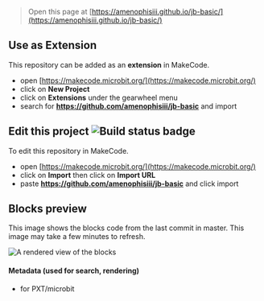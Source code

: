 
> Open this page at [https://amenophisiii.github.io/jb-basic/](https://amenophisiii.github.io/jb-basic/)

## Use as Extension

This repository can be added as an **extension** in MakeCode.

* open [https://makecode.microbit.org/](https://makecode.microbit.org/)
* click on **New Project**
* click on **Extensions** under the gearwheel menu
* search for **https://github.com/amenophisiii/jb-basic** and import

## Edit this project ![Build status badge](https://github.com/amenophisiii/jb-basic/workflows/MakeCode/badge.svg)

To edit this repository in MakeCode.

* open [https://makecode.microbit.org/](https://makecode.microbit.org/)
* click on **Import** then click on **Import URL**
* paste **https://github.com/amenophisiii/jb-basic** and click import

## Blocks preview

This image shows the blocks code from the last commit in master.
This image may take a few minutes to refresh.

![A rendered view of the blocks](https://github.com/amenophisiii/jb-basic/raw/master/.github/makecode/blocks.png)

#### Metadata (used for search, rendering)

* for PXT/microbit
<script src="https://makecode.com/gh-pages-embed.js"></script><script>makeCodeRender("{{ site.makecode.home_url }}", "{{ site.github.owner_name }}/{{ site.github.repository_name }}");</script>
